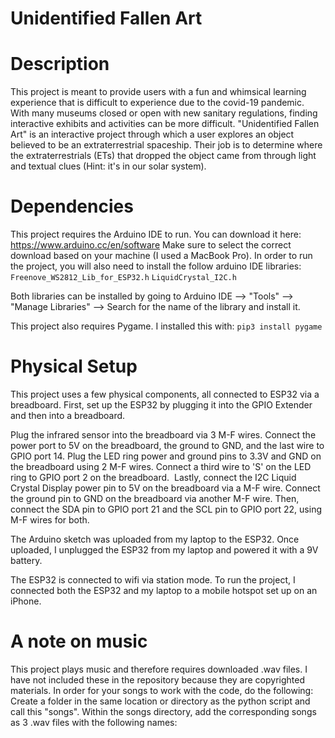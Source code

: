 # Unidentified Fallen Art

# Description
This project is meant to provide users with a fun and whimsical learning experience that is difficult to experience due to the covid-19 pandemic. With many museums closed or open with new sanitary regulations, finding interactive exhibits and activities can be more difficult. "Unidentified Fallen Art" is an interactive project through which a user explores an object believed to be an extraterrestrial spaceship. Their job is to determine where the extraterrestrials (ETs) that dropped the object came from through light and textual clues (Hint: it's in our solar system).

# Dependencies
This project requires the Arduino IDE to run. You can download it here: https://www.arduino.cc/en/software
Make sure to select the correct download based on your machine (I used a MacBook Pro).
In order to run the project, you will also need to install the follow arduino IDE libraries:
`Freenove_WS2812_Lib_for_ESP32.h`
`LiquidCrystal_I2C.h`

Both libraries can be installed by going to Arduino IDE --> "Tools" --> "Manage Libraries" --> Search for the name of the library and install it. 

This project also requires Pygame. I installed this with: `pip3 install pygame`

# Physical Setup

This project uses a few physical components, all connected to ESP32 via a breadboard. First, set up the ESP32 by plugging it into the GPIO Extender and then into a breadboard.

Plug the infrared sensor into the breadboard via 3 M-F wires. Connect the power port to 5V on the breadboard, the ground to GND, and the last wire to GPIO port 14.
Plug the LED ring power and ground pins to 3.3V and GND on the breadboard using 2 M-F wires. Connect a third wire to 'S' on the LED ring to GPIO port 2 on the breadboard. 
Lastly, connect the I2C Liquid Crystal Display power pin to 5V on the breadboard via a M-F wire. Connect the ground pin to GND on the breadboard via another M-F wire. Then, connect the SDA pin to GPIO port 21 and the SCL pin to GPIO port 22, using M-F wires for both.


The Arduino sketch was uploaded from my laptop to the ESP32. Once uploaded, I unplugged the ESP32 from my laptop and powered it with a 9V battery.

The ESP32 is connected to wifi via station mode. To run the project, I connected both the ESP32 and my laptop to a mobile hotspot set up on an iPhone.

# A note on music
This project plays music and therefore requires downloaded .wav files. I have not included these in the repository because they are copyrighted materials. In order for your songs to work with the code, do the following: Create a folder in the same location or directory as the python script and call this "songs". Within the songs directory, add the corresponding songs as 3 .wav files with the following names:



